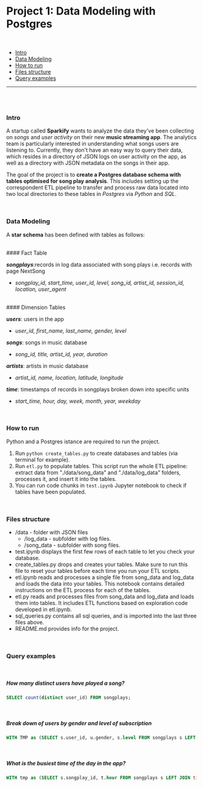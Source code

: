 # Project 1: Data Modeling with Postgres
<br>

* [Intro](#Intro)
* [Data Modeling](#Data-Modeling )
* [How to run](#How-to-run)
* [Files structure](#Files-structure)
* [Query examples](#Query-examples)

--------------------------------------------

<br>
<br>

### Intro
A startup called **Sparkify** wants to analyze the data they've been collecting on _songs_ and _user activity_ on their new **music streaming app**. The analytics team is particularly interested in understanding what songs users are listening to. Currently, they don't have an easy way to query their data, which resides in a directory of JSON logs on user activity on the app, as well as a directory with JSON metadata on the songs in their app.

The goal of the project is to **create a Postgres database schema with tables optimised for song play analysis**. This includes setting up the correspondent ETL pipeline to transfer and process raw data located into two local directories to these tables in _Postgres_ via _Python_ and _SQL_.

<br/>

### Data Modeling
A **star schema** has been defined with tables as follows:

<br>
#### Fact Table


***songplays***:records in log data associated with song plays i.e. records with page NextSong
- _songplay_id, start_time, user_id, level, song_id, artist_id, session_id, location, user_agent_

<br>
#### Dimension Tables


***users***: users in the app
- _user_id, first_name, last_name, gender, level_

***songs***: songs in music database
- _song_id, title, artist_id, year, duration_

***artists***: artists in music database
- _artist_id, name, location, latitude, longitude_

***time***: timestamps of records in songplays broken down into specific units
- _start_time, hour, day, week, month, year, weekday_

<br>

### How to run
Python and a Postgres istance are required to run the project.

1. Run `python create_tables.py` to create databases and tables (via terminal for example).
2. Run `etl.py` to populate tables. This script run the whole ETL pipeline: extract data from "./data/song_data" and "./data/log_data" folders, processes it, and insert it into the tables.
3. You can run code chunks in `test.ipynb` Jupyter notebook to check if tables have been populated.

<br>

### Files structure

* /data - folder with JSON files
    * /log_data - subfolder with log files.
    * /song_data - subfolder with song files.
* test.ipynb displays the first few rows of each table to let you check your database.
* create_tables.py drops and creates your tables. Make sure to run this file to reset your tables before each time you run your ETL scripts.
* etl.ipynb reads and processes a single file from song_data and log_data and loads the data into your tables. This notebook contains detailed instructions on the ETL process for each of the tables.
* etl.py reads and processes files from song_data and log_data and loads them into tables. It includes ETL functions based on exploration code developed in etl.ipynb.
* sql_queries.py contains all sql queries, and is imported into the last three files above.
* README.md provides info for the project.


<br>

### Query examples
<br>

##### How many distinct users have played a song?
```SQL
SELECT count(distinct user_id) FROM songplays;
```
<br>

##### Break down of users by gender and level of subscription
```SQL
WITH TMP as (SELECT s.user_id, u.gender, s.level FROM songplays s LEFT JOIN users u ON s.user_id=u.user_id) SELECT gender, level, count(distinct user_id) FROM tmp GROUP BY gender, level;
```
<br>

##### What is the busiest time of the day in the app?
```SQL
WITH tmp as (SELECT s.songplay_id, t.hour FROM songplays s LEFT JOIN time t ON s.start_time = t.start_time) SELECT hour, count(distinct songplay_id) as count_plays FROM tmp GROUP BY hour ORDER BY count_plays desc LIMIT 10;
```
<br>







